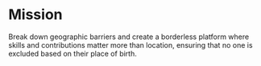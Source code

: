# Mission

Break down geographic barriers and create a borderless platform where skills and contributions matter more than location, ensuring that no one is excluded based on their place of birth.
